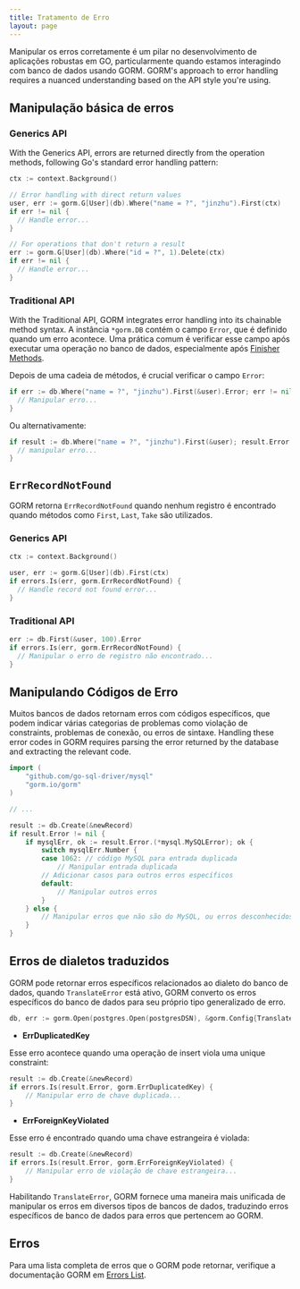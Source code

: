 ```yaml
---
title: Tratamento de Erro
layout: page
---
```


Manipular os erros corretamente é um pilar no desenvolvimento de aplicações robustas em GO, particularmente quando estamos interagindo com banco de dados usando GORM. GORM's approach to error handling requires a nuanced understanding based on the API style you're using.

## Manipulação básica de erros

### Generics API

With the Generics API, errors are returned directly from the operation methods, following Go's standard error handling pattern:

```go
ctx := context.Background()

// Error handling with direct return values
user, err := gorm.G[User](db).Where("name = ?", "jinzhu").First(ctx)
if err != nil {
  // Handle error...
}

// For operations that don't return a result
err := gorm.G[User](db).Where("id = ?", 1).Delete(ctx)
if err != nil {
  // Handle error...
}
```

### Traditional API

With the Traditional API, GORM integrates error handling into its chainable method syntax. A instância `*gorm.DB` contém o campo  `Error`, que é definido quando um erro acontece. Uma prática comum é verificar esse campo após executar uma operação no banco de dados, especialmente após [Finisher Methods](method_chaining.html#finisher_method).

Depois de uma cadeia de métodos, é crucial verificar o campo `Error`:

```go
if err := db.Where("name = ?", "jinzhu").First(&user).Error; err != nil {
  // Manipular erro...
}
```

Ou alternativamente:

```go
if result := db.Where("name = ?", "jinzhu").First(&user); result.Error != nil {
  // manipular erro...
}
```

## `ErrRecordNotFound`

GORM retorna `ErrRecordNotFound` quando nenhum registro é encontrado quando métodos como `First`, `Last`, `Take` são utilizados.

### Generics API

```go
ctx := context.Background()

user, err := gorm.G[User](db).First(ctx)
if errors.Is(err, gorm.ErrRecordNotFound) {
  // Handle record not found error...
}
```

### Traditional API

```go
err := db.First(&user, 100).Error
if errors.Is(err, gorm.ErrRecordNotFound) {
  // Manipular o erro de registro não encontrado...
}
```

## Manipulando Códigos de Erro

Muitos bancos de dados retornam erros com códigos específicos, que podem indicar várias categorias de problemas como violação de constraints, problemas de conexão, ou erros de sintaxe. Handling these error codes in GORM requires parsing the error returned by the database and extracting the relevant code.


```go
import (
    "github.com/go-sql-driver/mysql"
    "gorm.io/gorm"
)

// ...

result := db.Create(&newRecord)
if result.Error != nil {
    if mysqlErr, ok := result.Error.(*mysql.MySQLError); ok {
        switch mysqlErr.Number {
        case 1062: // código MySQL para entrada duplicada
            // Manipular entrada duplicada
        // Adicionar casos para outros erros específicos
        default:
            // Manipular outros erros
        }
    } else {
        // Manipular erros que não são do MySQL, ou erros desconhecidos
    }
}
```

## Erros de dialetos traduzidos

GORM pode retornar erros específicos relacionados ao dialeto do banco de dados, quando `TranslateError` está ativo, GORM converto os erros específicos do banco de dados para seu próprio tipo generalizado de erro.

```go
db, err := gorm.Open(postgres.Open(postgresDSN), &gorm.Config{TranslateError: true})
```

- **ErrDuplicatedKey**

Esse erro acontece quando uma operação de insert viola uma unique constraint:

```go
result := db.Create(&newRecord)
if errors.Is(result.Error, gorm.ErrDuplicatedKey) {
    // Manipular erro de chave duplicada...
}
```

- **ErrForeignKeyViolated**

Esse erro é encontrado quando uma chave estrangeira é violada:

```go
result := db.Create(&newRecord)
if errors.Is(result.Error, gorm.ErrForeignKeyViolated) {
    // Manipular erro de violação de chave estrangeira...
}
```

Habilitando `TranslateError`, GORM fornece uma maneira mais unificada de manipular os erros em diversos tipos de bancos de dados, traduzindo erros específicos de banco de dados para erros que pertencem ao GORM.

## Erros

Para uma lista completa de erros que o GORM pode retornar, verifique a documentação GORM em [Errors List](https://github.com/go-gorm/gorm/blob/master/errors.go).
